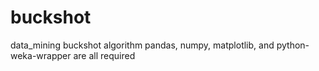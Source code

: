 # buckshot
data_mining buckshot algorithm
pandas, numpy, matplotlib, and python-weka-wrapper are all required